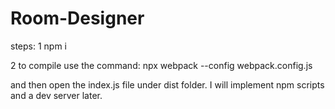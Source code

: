 # Room-Designer
steps:
1 npm i

2 to compile use the command: npx webpack --config webpack.config.js

and then open the index.js file under dist folder. I will implement npm scripts and a dev server later.